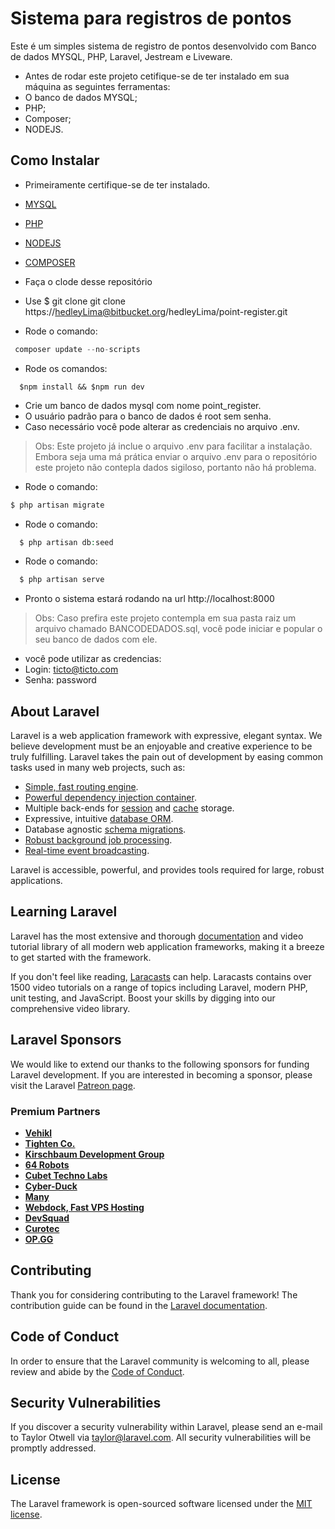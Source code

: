 # Sistema para registros de pontos
Este é um simples sistema de registro de pontos desenvolvido com Banco 
de dados MYSQL, PHP, Laravel, Jestream e Liveware.

- Antes de rodar este projeto cetifique-se de ter instalado em sua máquina as seguintes ferramentas:
- O banco de dados MYSQL; 
- PHP; 
- Composer; 
- NODEJS. 

## Como Instalar
- Primeiramente certifique-se de ter instalado.
- [MYSQL]('https://www.mysql.com/downloads/')
- [PHP]('https://www.php.net/downloads.php)
- [NODEJS]('https://nodejs.org/en/download/')
- [COMPOSER]('https://getcomposer.org/download/')
- Faça o clode desse repositório
- Use $ git clone git clone https://hedleyLima@bitbucket.org/hedleyLima/point-register.git

- Rode o comando: 
~~~PHP
 composer update --no-scripts
~~~
- Rode os comandos:
~~~Nodejs
  $npm install && $npm run dev
~~~~
- Crie um banco de dados mysql com nome point_register.
- O usuário padrão para o banco de dados é root sem senha.
- Caso necessário você pode alterar as credenciais no arquivo .env.

> Obs: Este projeto já inclue o arquivo .env para facilitar a instalação.
> Embora seja uma má prática enviar o arquivo .env para o repositório este
> projeto não contepla dados sigiloso, portanto não há problema.

- Rode o comando:
~~~php
$ php artisan migrate
~~~~
- Rode o comando:
~~~php
  $ php artisan db:seed
~~~~
- Rode o comando:
~~~php
  $ php artisan serve
~~~~
- Pronto o sistema estará rodando na url http://localhost:8000
> Obs: Caso prefira este projeto contempla em sua pasta raiz um arquivo chamado BANCODEDADOS.sql, 
> você pode iniciar e popular o seu banco de dados com ele.
  
  - você pode utilizar as credencias: 
  - Login: ticto@ticto.com
  - Senha: password
 

## About Laravel

Laravel is a web application framework with expressive, elegant syntax. We believe development must be an enjoyable and creative experience to be truly fulfilling. Laravel takes the pain out of development by easing common tasks used in many web projects, such as:

- [Simple, fast routing engine](https://laravel.com/docs/routing).
- [Powerful dependency injection container](https://laravel.com/docs/container).
- Multiple back-ends for [session](https://laravel.com/docs/session) and [cache](https://laravel.com/docs/cache) storage.
- Expressive, intuitive [database ORM](https://laravel.com/docs/eloquent).
- Database agnostic [schema migrations](https://laravel.com/docs/migrations).
- [Robust background job processing](https://laravel.com/docs/queues).
- [Real-time event broadcasting](https://laravel.com/docs/broadcasting).

Laravel is accessible, powerful, and provides tools required for large, robust applications.

## Learning Laravel

Laravel has the most extensive and thorough [documentation](https://laravel.com/docs) and video tutorial library of all modern web application frameworks, making it a breeze to get started with the framework.

If you don't feel like reading, [Laracasts](https://laracasts.com) can help. Laracasts contains over 1500 video tutorials on a range of topics including Laravel, modern PHP, unit testing, and JavaScript. Boost your skills by digging into our comprehensive video library.

## Laravel Sponsors

We would like to extend our thanks to the following sponsors for funding Laravel development. If you are interested in becoming a sponsor, please visit the Laravel [Patreon page](https://patreon.com/taylorotwell).

### Premium Partners

- **[Vehikl](https://vehikl.com/)**
- **[Tighten Co.](https://tighten.co)**
- **[Kirschbaum Development Group](https://kirschbaumdevelopment.com)**
- **[64 Robots](https://64robots.com)**
- **[Cubet Techno Labs](https://cubettech.com)**
- **[Cyber-Duck](https://cyber-duck.co.uk)**
- **[Many](https://www.many.co.uk)**
- **[Webdock, Fast VPS Hosting](https://www.webdock.io/en)**
- **[DevSquad](https://devsquad.com)**
- **[Curotec](https://www.curotec.com/)**
- **[OP.GG](https://op.gg)**

## Contributing

Thank you for considering contributing to the Laravel framework! The contribution guide can be found in the [Laravel documentation](https://laravel.com/docs/contributions).

## Code of Conduct

In order to ensure that the Laravel community is welcoming to all, please review and abide by the [Code of Conduct](https://laravel.com/docs/contributions#code-of-conduct).

## Security Vulnerabilities

If you discover a security vulnerability within Laravel, please send an e-mail to Taylor Otwell via [taylor@laravel.com](mailto:taylor@laravel.com). All security vulnerabilities will be promptly addressed.

## License

The Laravel framework is open-sourced software licensed under the [MIT license](https://opensource.org/licenses/MIT).
